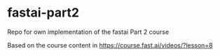 # fastai-part2

Repo for own implementation of the fastai Part 2 course

Based on the course content  in https://course.fast.ai/videos/?lesson=8 
